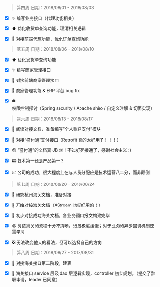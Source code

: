 > 第四周  日期：2018/08/01 - 2018/08/03

- [x] :sparkles: 编写业务接口（代理功能相关）
- [x] :arrow_up: 优化收货单查询功能，理清相关逻辑
- [x] :link: 对接前端代理功能，优化订单查询功能



> 第五周  日期：2018/08/06 - 2018/08/10

- [x] :arrow_up: 优化发货单查询功能
- [x] :sparkles: 编写商家管理接口
- [x] :link: 对接前端商家管理接口
- [x] :bug: 商家管理功能 & ERP 平台 bug fix
- [x] :no_entry: 权限控制探讨（Spring security / Apache shiro / 自定义注解 & 切面实现）



> 第六周  日期：2018/08/13 - 2018/08/17

- [x] :page_facing_up: 阅读对接文档，准备编写“个人账户支付”模块
- [x] :link: 对接“盛付通”支付接口（Retrofit 真的太好用了！！！）
- [x] :sweat: “盛付通”的文档真 JB 烂！不过好歹接通了，感谢社会主义 :)
- [x] :pager: 技术第一还是产品第一？
- [x] :chart_with_upwards_trend: 公司的成功，很大程度上在与人员分配应是技术运营八二分，而非颠倒



> 第七周  日期：2018/08/20 - 2018/08/24

- [x] :ship: 研究杭州海关文档，准备对接
- [x] :running:  开始对接海关文档（XStream 也挺好用的！）
- [x] :link: 初步对接成功海关文档，各业务窗口报文构建完毕
- [x] :weary: 对接海关的流程十分不清晰，进展极度缓慢；对于业务的异步回调机制还需学习
- [x] :negative_squared_cross_mark: 无法改变他人的看法，但可以选择自己的方向



> 第八周  日期：2018/08/27 - 2018/08/31

- [x] :bookmark_tabs: 对接海关接口第二阶段，建表
- [x] :link: 海关接口 service 层及 dao 层逻辑实现，controller 初步规划。（提交了辞职申请，leader 已同意）

